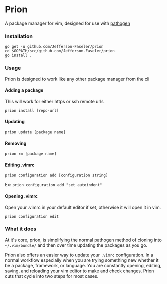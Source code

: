 # Prion

A package manager for vim, designed for use with [pathogen](https://github.com/tpope/vim-pathogen)

### Installation
```
go get -u github.com/Jefferson-Faseler/prion
cd $GOPATH/src/github.com/Jefferson-Faseler/prion
go install .
```

### Usage
Prion is designed to work like any other package manager from the cli

#### Adding a package
This will work for either https or ssh remote urls

`prion install [repo-url]`

#### Updating

`prion update [package name]`

#### Removing

`prion rm [package name]`


#### Editing .vimrc

`prion configuration add [configuration string]`

Ex: `prion configuration add "set autoindent"`

#### Opening .vimrc
Open your .vimrc in your default editor if set, otherwise it will open it in vim.

`prion configuration edit`


### What it does

At it's core, prion, is simplifying the normal pathogen method of cloning into `~/.vim/bundle/` and then over time updating the packages as you go.

Prion also offers an easier way to update your `.vimrc` configuration. In a normal workflow especially when you are trying something new whether it be a package, framework, or language. You are constantly opening, editing, saving, and reloading your vim editor to make and check changes. Prion cuts that cycle into two steps for most cases.
